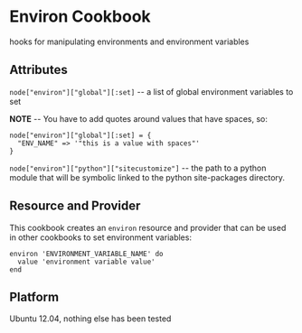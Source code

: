 # Environ Cookbook

hooks for manipulating environments and environment variables

## Attributes

`node["environ"]["global"][:set]` -- a list of global environment variables to set

**NOTE** -- You have to add quotes around values that have spaces, so:

    node["environ"]["global"][:set] = {
      "ENV_NAME" => '"this is a value with spaces"'
    }

`node["environ"]["python"]["sitecustomize"]` -- the path to a python module that will be symbolic linked to the python site-packages directory.

## Resource and Provider

This cookbook creates an `environ` resource and provider that can be used in other cookbooks to set environment variables:

    environ 'ENVIRONMENT_VARIABLE_NAME' do
      value 'environment variable value'
    end

## Platform

Ubuntu 12.04, nothing else has been tested

